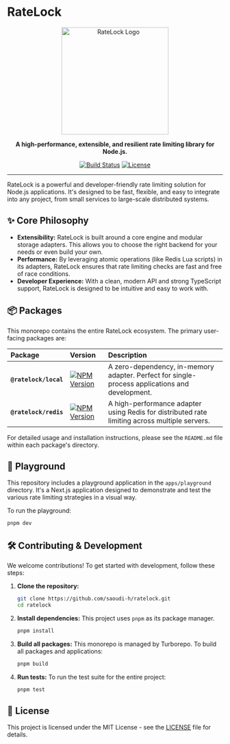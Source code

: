 # RateLock

<p align="center">
  <img src="https://raw.githubusercontent.com/ratelock/ratelock/main/apps/playground/public/logo.svg" alt="RateLock Logo" width="250">
</p>

<p align="center">
  <strong>A high-performance, extensible, and resilient rate limiting library for Node.js.</strong>
</p>

<p align="center">
    <a href="#"><img src="https://img.shields.io/github/actions/workflow/status/saoudi-h/ratelock/release.yml?branch=main&label=build" alt="Build Status"></a>
    <a href="https://github.com/saoudi-h/ratelock/blob/main/LICENSE"><img src="https://img.shields.io/npm/l/@ratelock/core.svg" alt="License"></a>
</p>

---

RateLock is a powerful and developer-friendly rate limiting solution for Node.js applications. It's designed to be fast, flexible, and easy to integrate into any project, from small services to large-scale distributed systems.

## ✨ Core Philosophy

- **Extensibility:** RateLock is built around a core engine and modular storage adapters. This allows you to choose the right backend for your needs or even build your own.
- **Performance:** By leveraging atomic operations (like Redis Lua scripts) in its adapters, RateLock ensures that rate limiting checks are fast and free of race conditions.
- **Developer Experience:** With a clean, modern API and strong TypeScript support, RateLock is designed to be intuitive and easy to work with.

## 📦 Packages

This monorepo contains the entire RateLock ecosystem. The primary user-facing packages are:

| Package               | Version                                                                                                           | Description                                                                                    |
| :-------------------- | :---------------------------------------------------------------------------------------------------------------- | :--------------------------------------------------------------------------------------------- |
| **`@ratelock/local`** | [![NPM Version](https://img.shields.io/npm/v/@ratelock/local.svg)](https://www.npmjs.com/package/@ratelock/local) | A zero-dependency, in-memory adapter. Perfect for single-process applications and development. |
| **`@ratelock/redis`** | [![NPM Version](https://img.shields.io/npm/v/@ratelock/redis.svg)](https://www.npmjs.com/package/@ratelock/redis) | A high-performance adapter using Redis for distributed rate limiting across multiple servers.  |

For detailed usage and installation instructions, please see the `README.md` file within each package's directory.

## 🚀 Playground

This repository includes a playground application in the `apps/playground` directory. It's a Next.js application designed to demonstrate and test the various rate limiting strategies in a visual way.

To run the playground:

```bash
pnpm dev
```

## 🛠️ Contributing & Development

We welcome contributions! To get started with development, follow these steps:

1.  **Clone the repository:**

    ```bash
    git clone https://github.com/saoudi-h/ratelock.git
    cd ratelock
    ```

2.  **Install dependencies:**
    This project uses `pnpm` as its package manager.

    ```bash
    pnpm install
    ```

3.  **Build all packages:**
    This monorepo is managed by Turborepo. To build all packages and applications:

    ```bash
    pnpm build
    ```

4.  **Run tests:**
    To run the test suite for the entire project:
    ```bash
    pnpm test
    ```

## 📜 License

This project is licensed under the MIT License - see the [LICENSE](LICENSE) file for details.
